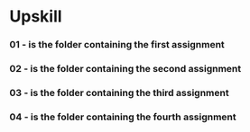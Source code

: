 # Upskill

### 01 - is the folder containing the first assignment

### 02 - is the folder containing the second assignment

### 03 - is the folder containing the third assignment

### 04 - is the folder containing the fourth assignment
